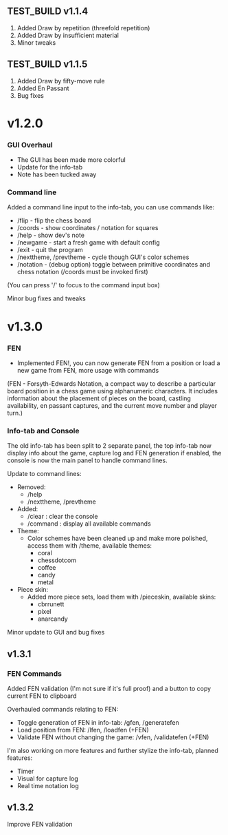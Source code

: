 ## TEST_BUILD v1.1.4

1. Added Draw by repetition (threefold repetition)
2. Added Draw by insufficient material
3. Minor tweaks

## TEST_BUILD v1.1.5

1. Added Draw by fifty-move rule
2. Added En Passant
3. Bug fixes

# v1.2.0

### GUI Overhaul
- The GUI has been made more colorful
- Update for the info-tab
- Note has been tucked away

### Command line
Added a command line input to the info-tab, you can use commands like:
* /flip - flip the chess board
* /coords - show coordinates / notation for squares
* /help - show dev's note
* /newgame - start a fresh game with default config
* /exit - quit the program
* /nexttheme, /prevtheme - cycle though GUI's color schemes
* /notation - (debug option) toggle between primitive coordinates and chess notation (/coords must be invoked first)

(You can press '/' to focus to the command input box)

Minor bug fixes and tweaks

# v1.3.0

### FEN
- Implemented FEN!, you can now generate FEN from a position or load a new game from FEN, more usage with commands

(FEN - Forsyth-Edwards Notation, a compact way to describe a particular board position in a chess game using alphanumeric characters. It includes information about the placement of pieces on the board, castling availability, en passant captures, and the current move number and player turn.)

### Info-tab and Console
The old info-tab has been split to 2 separate panel, the top info-tab now display info about the game, capture log and FEN generation if enabled, the console is now the main panel to handle command lines.

Update to command lines:
- Removed:
  * /help
  * /nexttheme, /prevtheme
- Added:
  * /clear : clear the console
  * /command : display all available commands
- Theme:
  * Color schemes have been cleaned up and make more polished, access them with /theme, available themes:
    * coral
    * chessdotcom
    * coffee
    * candy
    * metal
- Piece skin:
  * Added more piece sets, load them with /pieceskin, available skins:
    * cbrrunett
    * pixel
    * anarcandy

Minor update to GUI and bug fixes

## v1.3.1

### FEN Commands
Added FEN validation (I'm not sure if it's full proof) and a button to copy current FEN to clipboard

Overhauled commands relating to FEN:
- Toggle generation of FEN in info-tab: /gfen, /generatefen
- Load position from FEN: /lfen, /loadfen (+FEN)
- Validate FEN without changing the game: /vfen, /validatefen (+FEN)

I'm also working on more features and further stylize the info-tab, planned features:
- Timer
- Visual for capture log
- Real time notation log

## v1.3.2

Improve FEN validation